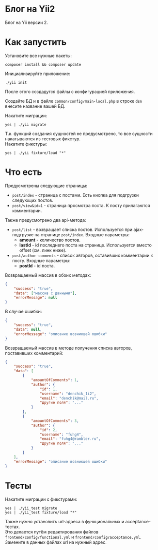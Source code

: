 # Блог на Yii2
Блог на Yii версии 2.  

# Как запустить
Установите все нужные пакеты:
```
composer install && composer update
```

Инициализируйте приложение:
```
./yii init
```
  
После этого создадутся файлы с конфигурацией приложения.
  
Создайте БД и в файле `common/config/main-local.php` в строке `dsn` внесите название вашей БД.

Накатите миграции:
```
yes | ./yii migrate
```

Т.к. функций создания сущностей не предусмотрено, то все сущности накатываются из тестовых фикстур.  
Накатите фикстуры:  
```
yes | ./yii fixture/load "*"
```

# Что есть
Предусмотрены следующие страницы:
- `post/index` - страница с постами. Есть кнопка для подгрузки следующих постов.  
- `post/view&id=1` - страница просмотра поста. К посту прилагаются комментарии.  
  
Также предусмотрено два api-метода:
- `post/list` - возвращает списка постов. Используется при ajax-подгрузке на странице `post/index`.
  Входные параметры: 
  * __amount__ - количество постов.
  * __lastId__ - id последнего поста на странице. Используется вместо offset (см. линк ниже).
- `post/author-comments` - список авторов, оставивших комментарии к посту.
  Входные параметры:
  * __postId__ - id поста.
  
Возвращаемый массив в обоих методах:
```json
{
    "success": "true",
    "data": ["массив с данными"],
    "errorMessage": null
}
```
В случае ошибки:
```json
{
    "success": "true",
    "data": null,
    "errorMessage": "описание возникшей ошибки"
}
```

Возвращаемый массив в методе получения списка авторов, поставивших комментарий:
```json
{
    "success": "true",
    "data": [
        {
            "amountOfComments": 1,
            "author": {
                "id": 1,
                "username": "denchik_1i2",
                "email": "denchik@mail.ru",
                "другие поля": "..."
            }
        },
        {
            "amountOfComments": 3,
            "author": {
                "id": 2,
                "username": "fuhg4",
                "email": "fuhg4@rambler.ru",
                "другие поля": "..."
            }
        }
    ],
    "errorMessage": "описание возникшей ошибки"
}
```

# Тесты
Накатите миграции с фикстурами:  
```
yes | ./yii_test migrate
yes | ./yii_test fixture/load "*"
```
Также нужно установить url-адреса в функциональных и acceptance-тестах.  
Это делается путём редактирования файлов `frontend/config/functional.yml` и `frontend/config/acceptance.yml`.  
Замените в данных файлах url на нужный адрес.  